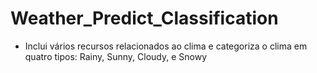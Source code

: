 # Weather_Predict_Classification
- Inclui vários recursos relacionados ao clima e categoriza o clima em quatro tipos: Rainy, Sunny, Cloudy, e Snowy
